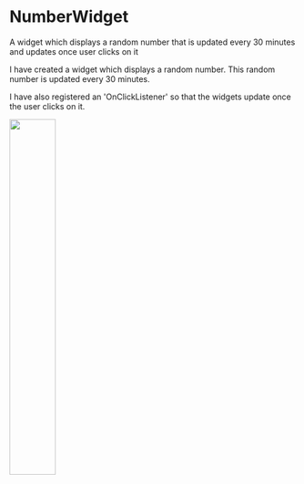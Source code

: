 # NumberWidget
A widget which displays a random number that is updated every 30 minutes and updates once user clicks on it<br>

I have created a widget which displays a random number. This random number is updated every 30 minutes.<br> 

I have also registered an 'OnClickListener' so that the widgets update once the user clicks on it.<br>

<img width="40%" src="https://user-images.githubusercontent.com/16917821/39506007-b68a6c68-4df3-11e8-8ea2-06d57624c639.png" />

